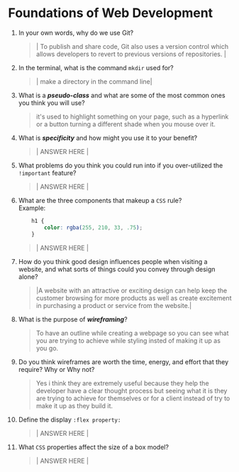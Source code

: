 # Foundations of Web Development
01. In your own words, why do we use Git?
    > | To publish and share code, Git also uses a version control which allows developers to revert to previous versions of repositories. |

02. In the terminal, what is the command `mkdir` used for?
    > | make a directory in the command line|

03. What is a ***pseudo-class*** and what are some of the most common ones you think you will use?
    > it's used to highlight something on your page, such as a hyperlink or a button turning a different shade when you mouse over it.

04. What is ***specificity*** and how might you use it to your benefit?
    > | ANSWER HERE |

05. What problems do you think you could run into if you over-utilized the `!important` feature?
    > | ANSWER HERE |

06. What are the three components that makeup a `CSS` rule? <br> Example:

    ```css
        h1 {
            color: rgba(255, 210, 33, .75);
        }
    ```

    > | ANSWER HERE |

07. How do you think good design influences people when visiting a website, and what sorts of things could you convey through design alone?
    > |A website with an attractive or exciting design can help keep the customer browsing for more products as well as create excitement in purchasing a product or service from the website.|

08. What is the purpose of ***wireframing***?
    > To have an outline while creating a webpage so you can see what you are trying to achieve while styling insted of making it up as you go.

09. Do you think wireframes are worth the time, energy, and effort that they require? Why or Why not?
    > Yes i think they are extremely useful because they help the developer have a clear thought process but seeing what it is they are trying to achieve for themselves or for a client instead of try to make it up as they build it.

10. Define the display `:flex property:`
    > | ANSWER HERE |

11. What `CSS` properties affect the size of a box model?
    > | ANSWER HERE |
